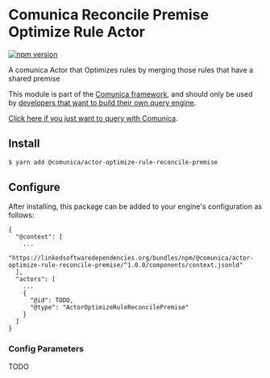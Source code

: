 # Comunica Reconcile Premise Optimize Rule Actor

[![npm version](https://badge.fury.io/js/%40comunica%2Factor-optimize-rule-reconcile-premise.svg)](https://www.npmjs.com/package/@comunica/actor-optimize-rule-reconcile-premise)

A comunica Actor that Optimizes rules by merging those rules that have a shared premise

This module is part of the [Comunica framework](https://github.com/comunica/comunica),
and should only be used by [developers that want to build their own query engine](https://comunica.dev/docs/modify/).

[Click here if you just want to query with Comunica](https://comunica.dev/docs/query/).

## Install

```bash
$ yarn add @comunica/actor-optimize-rule-reconcile-premise
```

## Configure

After installing, this package can be added to your engine's configuration as follows:
```text
{
  "@context": [
    ...
    "https://linkedsoftwaredependencies.org/bundles/npm/@comunica/actor-optimize-rule-reconcile-premise/^1.0.0/components/context.jsonld"  
  ],
  "actors": [
    ...
    {
      "@id": TODO,
      "@type": "ActorOptimizeRuleReconcilePremise"
    }
  ]
}
```

### Config Parameters

TODO
